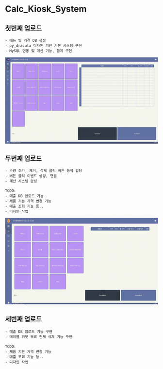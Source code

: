 # Calc_Kiosk_System

## 첫번째 업로드
	- 메뉴 및 가격 DB 생성
	- py_dracula 디자인 기반 기본 시스템 구현
	- MySQL 연동 및 계산 기능, 합계 구현

<img src="https://github.com/MFGangP/Calc_Kiosk_System/blob/main/makeimage/2023_05_21.gif?raw=true" width="640">

## 두번째 업로드
	- 수량 추가, 제거, 삭제 클릭 버튼 동적 할당 
	- 버튼 클릭 이벤트 생성, 연결
	- 계산 시스템 완성
	
	TODO:
	- 매출 DB 업로드 기능
	- 제품 기본 가격 변경 기능
	- 매출 조회 기능 등..
	- 디자인 작업

<img src="https://github.com/MFGangP/Calc_Kiosk_System/blob/main/makeimage/Make_CalcSys_CP.gif?raw=true" width="640">

## 세번째 업로드
	- 매출 DB 업로드 기능 구현
	- 테이블 위젯 목록 전체 삭제 기능 구현

	TODO:
	- 제품 기본 가격 변경 기능
	- 매출 조회 기능 등..
	- 디자인 작업